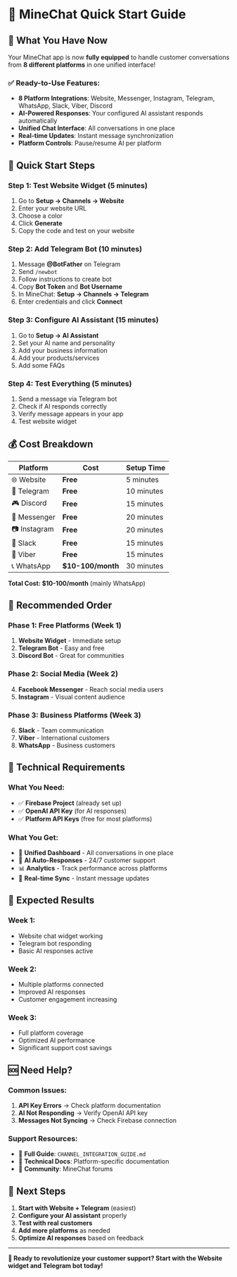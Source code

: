 # 🚀 MineChat Quick Start Guide

## 🎯 What You Have Now

Your MineChat app is now **fully equipped** to handle customer conversations from **8 different platforms** in one unified interface!

### ✅ Ready-to-Use Features:
- **8 Platform Integrations**: Website, Messenger, Instagram, Telegram, WhatsApp, Slack, Viber, Discord
- **AI-Powered Responses**: Your configured AI assistant responds automatically
- **Unified Chat Interface**: All conversations in one place
- **Real-time Updates**: Instant message synchronization
- **Platform Controls**: Pause/resume AI per platform

## 🚀 Quick Start Steps

### Step 1: Test Website Widget (5 minutes)
1. Go to **Setup → Channels → Website**
2. Enter your website URL
3. Choose a color
4. Click **Generate**
5. Copy the code and test on your website

### Step 2: Add Telegram Bot (10 minutes)
1. Message **@BotFather** on Telegram
2. Send `/newbot`
3. Follow instructions to create bot
4. Copy **Bot Token** and **Bot Username**
5. In MineChat: **Setup → Channels → Telegram**
6. Enter credentials and click **Connect**

### Step 3: Configure AI Assistant (15 minutes)
1. Go to **Setup → AI Assistant**
2. Set your AI name and personality
3. Add your business information
4. Add your products/services
5. Add some FAQs

### Step 4: Test Everything (5 minutes)
1. Send a message via Telegram bot
2. Check if AI responds correctly
3. Verify message appears in your app
4. Test website widget

## 💰 Cost Breakdown

| Platform | Cost | Setup Time |
|----------|------|------------|
| 🌐 Website | **Free** | 5 minutes |
| 📱 Telegram | **Free** | 10 minutes |
| 🎮 Discord | **Free** | 15 minutes |
| 💬 Messenger | **Free** | 20 minutes |
| 📷 Instagram | **Free** | 20 minutes |
| 💼 Slack | **Free** | 15 minutes |
| 💜 Viber | **Free** | 15 minutes |
| 📞 WhatsApp | **$10-100/month** | 30 minutes |

**Total Cost: $10-100/month** (mainly WhatsApp)

## 🎯 Recommended Order

### Phase 1: Free Platforms (Week 1)
1. **Website Widget** - Immediate setup
2. **Telegram Bot** - Easy and free
3. **Discord Bot** - Great for communities

### Phase 2: Social Media (Week 2)
4. **Facebook Messenger** - Reach social media users
5. **Instagram** - Visual content audience

### Phase 3: Business Platforms (Week 3)
6. **Slack** - Team communication
7. **Viber** - International customers
8. **WhatsApp** - Business customers

## 🔧 Technical Requirements

### What You Need:
- ✅ **Firebase Project** (already set up)
- ✅ **OpenAI API Key** (for AI responses)
- ✅ **Platform API Keys** (free for most platforms)

### What You Get:
- 🎯 **Unified Dashboard** - All conversations in one place
- 🤖 **AI Auto-Responses** - 24/7 customer support
- 📊 **Analytics** - Track performance across platforms
- 🔄 **Real-time Sync** - Instant message updates

## 🎉 Expected Results

### Week 1:
- Website chat widget working
- Telegram bot responding
- Basic AI responses active

### Week 2:
- Multiple platforms connected
- Improved AI responses
- Customer engagement increasing

### Week 3:
- Full platform coverage
- Optimized AI performance
- Significant support cost savings

## 🆘 Need Help?

### Common Issues:
1. **API Key Errors** → Check platform documentation
2. **AI Not Responding** → Verify OpenAI API key
3. **Messages Not Syncing** → Check Firebase connection

### Support Resources:
- 📖 **Full Guide**: `CHANNEL_INTEGRATION_GUIDE.md`
- 🔧 **Technical Docs**: Platform-specific documentation
- 💬 **Community**: MineChat forums

## 🎯 Next Steps

1. **Start with Website + Telegram** (easiest)
2. **Configure your AI assistant** properly
3. **Test with real customers**
4. **Add more platforms** as needed
5. **Optimize AI responses** based on feedback

---

**🚀 Ready to revolutionize your customer support? Start with the Website widget and Telegram bot today!**
